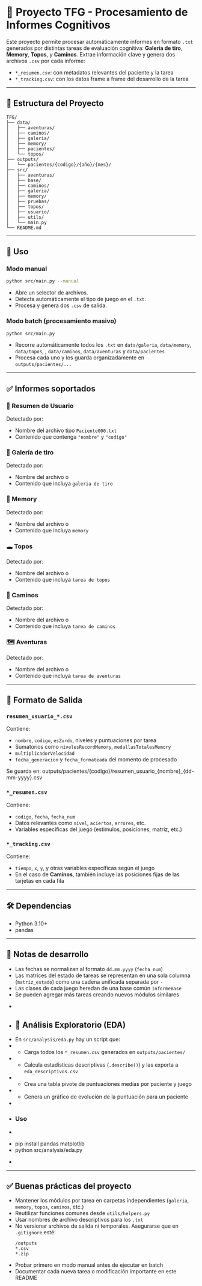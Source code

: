 # 🧠 Proyecto TFG - Procesamiento de Informes Cognitivos

Este proyecto permite procesar automáticamente informes en formato `.txt` generados por distintas tareas de evaluación cognitiva: **Galería de tiro**, **Memory**, **Topos**, y **Caminos**. Extrae información clave y genera dos archivos `.csv` por cada informe:

- `*_resumen.csv`: con metadatos relevantes del paciente y la tarea
- `*_tracking.csv`: con los datos frame a frame del desarrollo de la tarea

---

## 📁 Estructura del Proyecto
```
TFG/
├── data/
│   ├── aventuras/
│   ├── caminos/
│   ├── galeria/
│   ├── memory/
│   ├── pacientes/
│   └── topos/
├── outputs/
│   └── pacientes/{codigo}/{año}/{mes}/
├── src/
│   ├── aventuras/
│   ├── base/
│   ├── caminos/
│   ├── galeria/
│   ├── memory/
│   ├── pruebas/
│   ├── topos/
│   ├── usuario/
│   ├── utils/
│   └── main.py
└── README.md
```

---

## 🚀 Uso

### Modo manual
```bash
python src/main.py --manual
```
- Abre un selector de archivos.
- Detecta automáticamente el tipo de juego en el `.txt`.
- Procesa y genera dos `.csv` de salida.

### Modo batch (procesamiento masivo)
```bash
python src/main.py
```
- Recorre automáticamente todos los `.txt` en `data/galeria`, `data/memory`, `data/topos`, , `data/caminos`, `data/aventuras` y `data/pacientes`
- Procesa cada uno y los guarda organizadamente en `outputs/pacientes/...`

---

## ✅ Informes soportados

### 👤 Resumen de Usuario
Detectado por:
- Nombre del archivo tipo `Paciente000.txt`
- Contenido que contenga `"nombre"` y `"codigo"`

### 🎯 Galería de tiro
Detectado por:
- Nombre del archivo o
- Contenido que incluya `galeria de tiro`

### 🧠 Memory
Detectado por:
- Nombre del archivo o
- Contenido que incluya `memory`

### 🕳️ Topos
Detectado por:
- Nombre del archivo o
- Contenido que incluya `tarea de topos`

### 🧭 Caminos
Detectado por:
- Nombre del archivo o
- Contenido que incluya `tarea de caminos`

### 🗺️ Aventuras
Detectado por:
- Nombre del archivo o
- Contenido que incluya `tarea de aventuras`

---

## 📄 Formato de Salida

### `resumen_usuario_*.csv`
Contiene:
- `nombre`, `codigo`, `esZurdo`, niveles y puntuaciones por tarea
- Sumatorios como `nivelesRecordMemory`, `medallasTotalesMemory`
- `multiplicadorVelocidad`
- `fecha_generacion` y `fecha_formateada` del momento de procesado

Se guarda en:
outputs/pacientes/{codigo}/resumen_usuario_{nombre}_{dd-mm-yyyy}.csv

### `*_resumen.csv`
Contiene:
- `codigo`, `fecha`, `fecha_num`
- Datos relevantes como `nivel`, `aciertos`, `errores`, etc.
- Variables específicas del juego (estimulos, posiciones, matriz, etc.)

### `*_tracking.csv`
Contiene:
- `tiempo`, `x`, `y`, y otras variables específicas según el juego
- En el caso de **Caminos**, también incluye las posiciones fijas de las tarjetas en cada fila

---

## 🛠️ Dependencias
- Python 3.10+
- pandas

---

## 🔧 Notas de desarrollo
- Las fechas se normalizan al formato `dd.mm.yyyy` (`fecha_num`)
- Las matrices del estado de tareas se representan en una sola columna (`matriz_estado`) como una cadena unificada separada por `-`
- Las clases de cada juego heredan de una base común `InformeBase`
- Se pueden agregar más tareas creando nuevos módulos similares
 + 
 + ## 🧪 Análisis Exploratorio (EDA)
 + En `src/analysis/eda.py` hay un script que:
 +  - Carga todos los `*_resumen.csv` generados en `outputs/pacientes/`
 +  - Calcula estadísticas descriptivas (`.describe()`) y las exporta a `eda_descriptivos.csv`
 +  - Crea una tabla pivote de puntuaciones medias por paciente y juego
 +  - Genera un gráfico de evolución de la puntuación para un paciente
 + 
 + ### Uso
 + ```bash
 + pip install pandas matplotlib
 + python src/analysis/eda.py
 + ```

---

## ✅ Buenas prácticas del proyecto

- Mantener los módulos por tarea en carpetas independientes (`galeria`, `memory`, `topos`, `caminos`, etc.)
- Reutilizar funciones comunes desde `utils/helpers.py`
- Usar nombres de archivo descriptivos para los `.txt`
- No versionar archivos de salida ni temporales. Asegurarse que en `.gitignore` esté:
  ```
  /outputs
  *.csv
  *.zip
  ```
- Probar primero en modo manual antes de ejecutar en batch
- Documentar cada nueva tarea o modificación importante en este README


